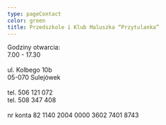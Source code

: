 ```yaml
---
type: pageContact
color: green
title: Przedszkole i Klub Maluszka “Przytulanka”
---
```


Godziny otwarcia:  
7.00 - 17.30  
\
ul. Kolbego 10b  
05-070 Sulejówek  
\
tel. 506 121 072  
tel. 508 347 408  
\
nr konta 82 1140 2004 0000 3602 7401 8743
